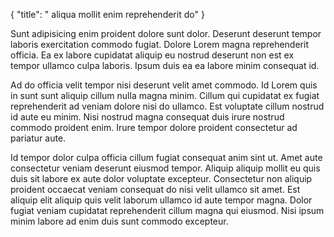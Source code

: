 {
  "title": " aliqua mollit enim reprehenderit do"
}

Sunt adipisicing enim proident dolore sunt dolor. Deserunt deserunt tempor laboris exercitation commodo fugiat. Dolore Lorem magna reprehenderit officia. Ea ex labore cupidatat aliquip eu nostrud deserunt non est ex tempor ullamco culpa laboris. Ipsum duis ea ea labore minim consequat id.

Ad do officia velit tempor nisi deserunt velit amet commodo. Id Lorem quis in sunt sunt aliquip cillum nulla magna minim. Cillum qui cupidatat ex fugiat reprehenderit ad veniam dolore nisi do ullamco. Est voluptate cillum nostrud id aute eu minim. Nisi nostrud magna consequat duis irure nostrud commodo proident enim. Irure tempor dolore proident consectetur ad pariatur aute.

Id tempor dolor culpa officia cillum fugiat consequat anim sint ut. Amet aute consectetur veniam deserunt eiusmod tempor. Aliquip aliquip mollit eu quis duis sit labore ex aute dolor voluptate excepteur. Consectetur non aliquip proident occaecat veniam consequat do nisi velit ullamco sit amet. Est aliquip elit aliquip quis velit laborum ullamco id aute tempor magna. Dolor fugiat veniam cupidatat reprehenderit cillum magna qui eiusmod. Nisi ipsum minim labore ad enim duis sunt commodo excepteur.